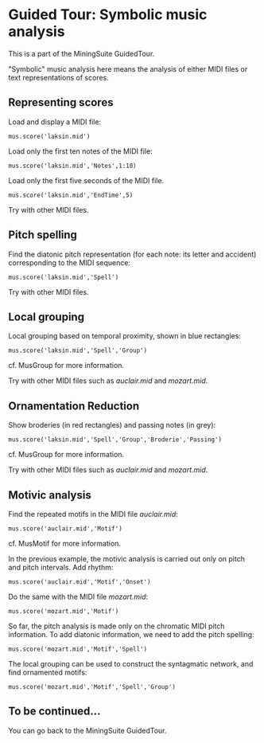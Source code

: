# Guided Tour: Symbolic music analysis #

This is a part of the MiningSuite GuidedTour.

"Symbolic" music analysis here means the analysis of either MIDI files or text representations of scores.

## Representing scores ##

Load and display a MIDI file:
```
mus.score('laksin.mid')
```

Load only the first ten notes of the MIDI file:
```
mus.score('laksin.mid','Notes',1:10)
```

Load only the first five seconds of the MIDI file.
```
mus.score('laksin.mid','EndTime',5)
```

Try with other MIDI files.

## Pitch spelling ##

Find the diatonic pitch representation (for each note: its letter and accident) corresponding to the MIDI sequence:
```
mus.score('laksin.mid','Spell')
```

Try with other MIDI files.

## Local grouping ##

Local grouping based on temporal proximity, shown in blue rectangles:
```
mus.score('laksin.mid','Spell','Group')
```

cf. MusGroup for more information.

Try with other MIDI files such as _auclair.mid_ and _mozart.mid_.

## Ornamentation Reduction ##

Show broderies (in red rectangles) and passing notes (in grey):
```
mus.score('laksin.mid','Spell','Group','Broderie','Passing')
```

cf. MusGroup for more information.

Try with other MIDI files such as _auclair.mid_ and _mozart.mid_.

## Motivic analysis ##

Find the repeated motifs in the MIDI file _auclair.mid_:
```
mus.score('auclair.mid','Motif')
```

cf. MusMotif for more information.

In the previous example, the motivic analysis is carried out only on pitch and pitch intervals. Add rhythm:
```
mus.score('auclair.mid','Motif','Onset')
```

Do the same with the MIDI file _mozart.mid_:
```
mus.score('mozart.mid','Motif')
```

So far, the pitch analysis is made only on the chromatic MIDI pitch information. To add diatonic information, we need to add the pitch spelling:
```
mus.score('mozart.mid','Motif','Spell')
```

The local grouping can be used to construct the syntagmatic network, and find ornamented motifs:
```
mus.score('mozart.mid','Motif','Spell','Group')
```

## To be continued... ##

You can go back to the MiningSuite GuidedTour.
